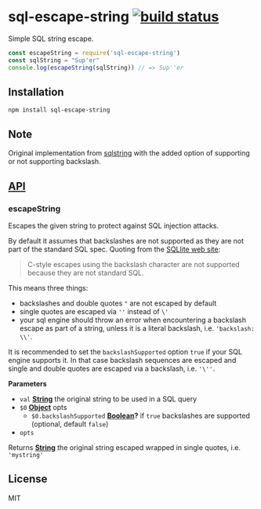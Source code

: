 # sql-escape-string [![build status](https://secure.travis-ci.org/thlorenz/sql-escape-string.svg?branch=master)](http://travis-ci.org/thlorenz/sql-escape-string)

Simple SQL string escape.

```js
const escapeString = require('sql-escape-string')
const sqlString = "Sup'er"
console.log(escapeString(sqlString)) // => Sup''er
```

## Installation

    npm install sql-escape-string

## Note

Original implementation from [sqlstring](https://github.com/mysqljs/sqlstring) with the added
option of supporting or not supporting backslash. 

## [API](https://thlorenz.github.io/sql-escape-string)

<!-- Generated by documentation.js. Update this documentation by updating the source code. -->

### escapeString

Escapes the given string to protect against SQL injection attacks.

By default it assumes that backslashes are not supported as they are not part of the standard SQL spec.
Quoting from the [SQLlite web site](https://sqlite.org/lang_expr.html):

> C-style escapes using the backslash character are not supported because they are not standard SQL.

This means three things:

-   backslashes and double quotes `"` are not escaped by default
-   single quotes are escaped via `''` instead of `\'`
-   your sql engine should throw an error when encountering a backslash escape
    as part of a string, unless it is a literal backslash, i.e. `'backslash: \\'`.

It is recommended to set the `backslashSupported` option `true` if your SQL
engine supports it. In that case backslash sequences are escaped and single
and double quotes are escaped via a backslash, i.e. `'\''`.

**Parameters**

-   `val` **[String](https://developer.mozilla.org/en-US/docs/Web/JavaScript/Reference/Global_Objects/String)** the original string to be used in a SQL query
-   `$0` **[Object](https://developer.mozilla.org/en-US/docs/Web/JavaScript/Reference/Global_Objects/Object)** opts
    -   `$0.backslashSupported` **[Boolean](https://developer.mozilla.org/en-US/docs/Web/JavaScript/Reference/Global_Objects/Boolean)?** if `true` backslashes are supported (optional, default `false`)
-   `opts`  

Returns **[String](https://developer.mozilla.org/en-US/docs/Web/JavaScript/Reference/Global_Objects/String)** the original string escaped wrapped in single quotes, i.e. `'mystring'`

## License

MIT

